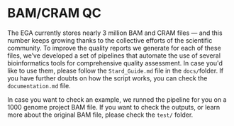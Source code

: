 # BAM/CRAM QC

The EGA currently stores nearly 3 million BAM and CRAM files — and this number keeps growing thanks to the collective efforts of the scientific community. To improve the quality reports we generate for each of these files, we’ve developed a set of pipelines that automate the use of several bioinformatics tools for comprehensive quality assessment. In case you'd like to use them, please follow the `Stard_Guide.md` file in the `docs/`folder. If you have further doubts on how the script works, you can check the `documentation.md` file. 

In case you want to check an example, we runned the pipeline for you on a 1000 genome project BAM file. If you want to check the outputs, or learn more about the original BAM file, please check the `test/` folder.




